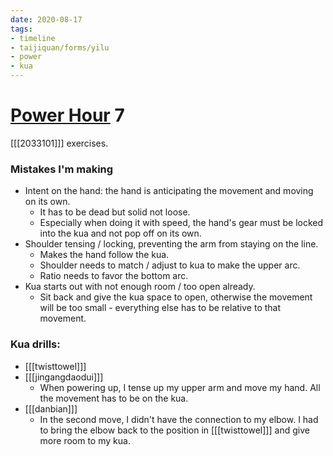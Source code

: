 ```yaml
---
date: 2020-08-17
tags:
- timeline
- taijiquan/forms/yilu
- power
- kua
---
```


# [Power Hour](http://practicalmethod.com/2020/08/pm-power-hour-classes/) 7

[[[2033101]]] exercises.

### Mistakes I'm making
* Intent on the hand: the hand is anticipating the movement and moving on its own.
  * It has to be dead but solid not loose.
  * Especially when doing it with speed, the hand's gear must be locked into the kua and not pop off on its own.
* Shoulder tensing / locking, preventing the arm from staying on the line.
  * Makes the hand follow the kua.
  * Shoulder needs to match / adjust to kua to make the upper arc.
  * Ratio needs to favor the bottom arc.
* Kua starts out with not enough room / too open already.
  * Sit back and give the kua space to open, otherwise the movement will be too small - everything else has to be relative to that movement.

### Kua drills:
* [[[twisttowel]]]
* [[[jingangdaodui]]]
  * When powering up, I tense up my upper arm and move my hand.  All the movement has to be on the kua.
* [[[danbian]]]
  * In the second move, I didn't have the connection to my elbow. I had to bring the elbow back to the position in [[[twisttowel]]] and give more room to my kua.
